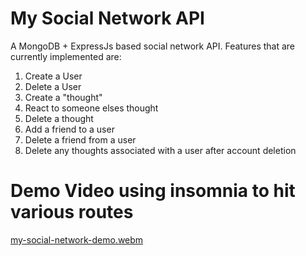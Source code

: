 # My Social Network API

A MongoDB + ExpressJs based social network API. Features that are currently implemented are:
1. Create a User
2. Delete a User
3. Create a "thought"
4. React to someone elses thought
5. Delete a thought
6. Add a friend to a user
7. Delete a friend from a user
8. Delete any thoughts associated with a user after account deletion

# Demo Video using insomnia to hit various routes
[my-social-network-demo.webm](https://github.com/TurtleNav/my-social-network-api/assets/57142468/cde9bc9f-219f-4d6d-97e5-867d6d909063)

